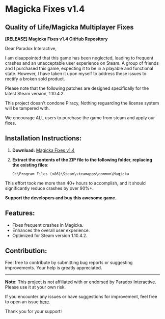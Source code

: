 # Magicka Fixes v1.4


## Quality of Life/Magicka Multiplayer Fixes

**[RELEASE] Magicka Fixes v1.4 GitHub Repository**

Dear Paradox Interactive,

I am disappointed that this game has been neglected, leading to frequent crashes and an unacceptable user experience on Steam. A group of friends and I purchased this game, expecting it to be in a playable and functional state. However, I have taken it upon myself to address these issues to rectify a broken sold product.

Please note that the following patches are designed specifically for the latest Steam version, 1.10.4.2.

This project doesn't condone Piracy, Nothing reguarding the license system will be tampered with.

We encourage ALL users to purchase the game from steam and apply our fixes.

## Installation Instructions:

1. **Download:** [Magicka Fixes v1.4](link-to-releases)

2. **Extract the contents of the ZIP file to the following folder, replacing the existing files:**
   ```
   C:\Program Files (x86)\Steam\steamapps\common\Magicka
   ```

This effort took me more than 40+ hours to accomplish, and it should significantly reduce crashes by over 90%+.

**Support the developers and buy this awesome game.**

## Features:

- Fixes frequent crashes in Magicka.
- Enhances the overall user experience.
- Optimized for Steam version 1.10.4.2.

## Contribution:

Feel free to contribute by submitting bug reports or suggesting improvements. Your help is greatly appreciated.

---

**Note:** This project is not affiliated with or endorsed by Paradox Interactive. Please use it at your own risk.

If you encounter any issues or have suggestions for improvement, feel free to open an issue [here](link-to-issues).

Thank you for your support!
